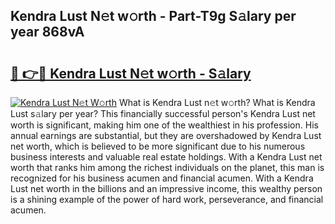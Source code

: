## Kendra Lust N𝚎t w𝚘rth - Part-T9g S𝚊lary per year 868vA

# <h2><a href="http://gc0qrsc.nevu.top/?p=Kendra+Lust">🔗 👉🔴 Kendra Lust N𝚎t w𝚘rth - S𝚊lary</a></h2>

[![Kendra Lust N𝚎t W𝚘rth](https://i.imgur.com/Oavwk0R.jpeg)](http://gc0qrsc.nevu.top/?p=Kendra+Lust)
What is Kendra Lust n𝚎t w𝚘rth? What is Kendra Lust s𝚊lary per year?
This financially successful person's Kendra Lust net worth is significant, making him one of the wealthiest in his profession. His annual earnings are substantial, but they are overshadowed by Kendra Lust net worth, which is believed to be more significant due to his numerous business interests and valuable real estate holdings. With a Kendra Lust net worth that ranks him among the richest individuals on the planet, this man is recognized for his business acumen and financial acumen. With a Kendra Lust net worth in the billions and an impressive income, this wealthy person is a shining example of the power of hard work, perseverance, and financial acumen.
